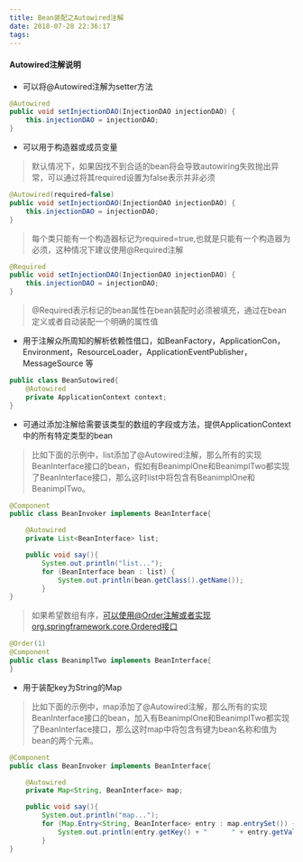 ```yaml
---
title: Bean装配之Autowired注解
date: 2018-07-28 22:36:17
tags:
---
```


#### Autowired注解说明
- 可以将@Autowired注解为setter方法
```java
@Autowired
public void setInjectionDAO(InjectionDAO injectionDAO) {
    this.injectionDAO = injectionDAO;
}
```
- 可以用于构造器或成员变量
> 默认情况下，如果因找不到合适的bean将会导致autowiring失败抛出异常，可以通过将其required设置为false表示并非必须
```java
@Autowired(required=false)
public void setInjectionDAO(InjectionDAO injectionDAO) {
    this.injectionDAO = injectionDAO;
}
```

> 每个类只能有一个构造器标记为required=true,也就是只能有一个构造器为必须，这种情况下建议使用@Required注解
```java
@Required
public void setInjectionDAO(InjectionDAO injectionDAO) {
    this.injectionDAO = injectionDAO;
}
```
 > @Required表示标记的bean属性在bean装配时必须被填充，通过在bean定义或者自动装配一个明确的属性值

- 用于注解众所周知的解析依赖性借口，如BeanFactory，ApplicationCon，Environment，ResourceLoader，ApplicationEventPublisher，MessageSource 等
```java
public class BeanSutowired{
    @Autowired
    private ApplicationContext context;
}
```

- 可通过添加注解给需要该类型的数组的字段或方法，提供ApplicationContext中的所有特定类型的bean
> 比如下面的示例中，list添加了@Autowired注解，那么所有的实现BeanInterface接口的bean，假如有BeanimplOne和BeanimplTwo都实现了BeanInterface接口，那么这时list中将包含有BeanimplOne和BeanimplTwo。

```java
@Component
public class BeanInvoker implements BeanInterface{

    @Autowired
    private List<BeanInterface> list;

    public void say(){
        System.out.println("list...");
        for (BeanInterface bean : list) {
            System.out.println(bean.getClass().getName());
        }
}
```
> 如果希望数组有序，可以使用@Order注解或者实现org.springframework.core.Ordered接口
```java
@Order(1)
@Component
public class BeanimplTwo implements BeanInterface{
}
```
- 用于装配key为String的Map
> 比如下面的示例中，map添加了@Autowired注解，那么所有的实现BeanInterface接口的bean，加入有BeanimplOne和BeanimplTwo都实现了BeanInterface接口，那么这时map中将包含有键为bean名称和值为bean的两个元素。
```java
@Component
public class BeanInvoker implements BeanInterface{

    @Autowired
    private Map<String, BeanInterface> map;

    public void say(){
        System.out.println("map...");
        for (Map.Entry<String, BeanInterface> entry : map.entrySet()) {
            System.out.println(entry.getKey() + "      " + entry.getValue().getClass().getName());
        }
}
```